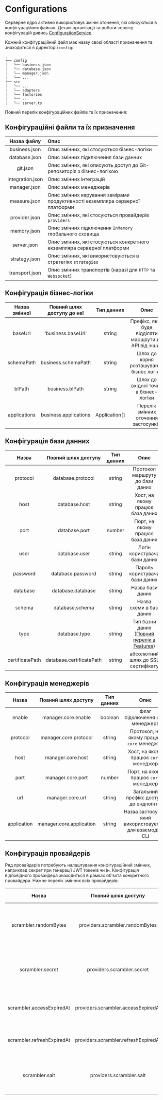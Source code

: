 # Configurations

Серверне ядро активно використовує змінні оточення, які описуються в конфігураційних файлах. Деталі організації та роботи сервісу конфігурацій дивись [ConfigurationService](../server-platform/services.md#configurationservice). 

Кожний конфігураційний файл має назву своєї області призначення та знаходиться в директорії `config`:

```
.
├── config
|   └── business.json
|   └── database.json
|   └── manager.json
|   └── ...
├── src
|   └── ...
|   └── adapters
|   └── factories
|   └── ...
|   └── server.ts
```

Повний перелік конфігураційних файлів та їх призначення:

## Конфігураційні файли та їх призначення

| Назва файлу | Опис |
| :---------: | :--- |
| business.json | Опис змінних, які стосуються бізнес-логіки |
| database.json | Опис змінних підключення бази данних |
| git.json | Опис змінних, які описують доступ до Git-репозиторія з бізнес-логікою |
| integration.json | Опис змінних інтеграцій |
| manager.json | Опис змінних менеджерів |
| measure.json | Опис змінних керування замірами продуктивності екземпляра серверної платформи |
| provider.json | Опис змінних, які стосуються провайдерів `providers` |
| memory.json | Опис змінних підключення `InMemory` глобального сховища  |
| server.json | Опис змінних, які стосуються конкретного екземпляра серверної платформи |
| strategy.json | Опис змінних, які використовуються в стратегіях `strategies` |
| transport.json | Опис змінних транспортів (наразі для `HTTP` та `Websocket`) |

## Конфігурація бізнес-логіки

| Назва змінної | Повний шлях доступу до неї | Тип данних | Опис | Приклад | 
| :-----------: | :------------------------: | :--------: | :--: | :------ | 
| baseUrl | 'business.baseUrl' | string | Префікс, який буде відділяти маршрути до API від інших | /api <br/> Повний шлях наприклад буде: http://localhost:3000/api/... | 
| schemaPath | business.schemaPath | string | Шлях до корня розташування бізнес логіки | home/local/ninjasushi/business-schema | 
| blPath | business.blPath | string | Шлях до вхідної точки в бізнес-логіки | home/local/ninjasushi/business-schema/app.ts | 
| applications | business.applications | Application[] | Перелік змінних оточення застосунків | [ { "name": "SystemAdministrator", "private": true, "token": "#sayhEbvy1Dbv&" } ] | 

## Конфігурація бази данних

| Назва | Повний шлях доступу | Тип данних | Опис | Приклад | 
| :-----------: | :-----------------: | :--------: | :--: | :------ | 
| protocol | database.protocol | string | Протокол маршруту до бази даних | http | 
| host | database.host | string | Хост, на якому працює база даних | localhost | 
| port | database.port | number | Порт, на якому працює база даних | 5432 | 
| user | database.user | string | Логін користувача бази даних | root | 
| password | database.password | string | Пароль користувача бази даних | root | 
| database | database.database | string | Назва бази даних | test_database | 
| schema | database.schema | string | Назва схеми в базі даних | public | 
| type | database.type | string | Тип базни даних ([Повний перелік в Features](https://typeorm.io/)) | postgresql | 
| certificatePath | database.certificatePath | string | абсолютний шлях до SSL сертифікату | /home/admin/cerificate.pem | 

## Конфігурація менеджерів

| Назва | Повний шлях доступу | Тип данних | Опис | За замовчуванням |  Приклад | 
| :-----------: | :-----------------: | :--------: | :--: | :--: | :------ | 
| enable | manager.core.enable | boolean | Флаг підключення `core` менеджера | false | true | 
| protocol | manager.core.protocol | string | Протокол, на якому працює `core` менеджер | http | https | 
| host | manager.core.host | string | Хост, на якому працює `core` менеджер | localhost | localhost | 
| port | manager.core.port | number | Порт, на якому працює `core` менеджер | 15015 | 15015 | 
| url | manager.core.url | string | Загальний префікс доступу до ендпоїнтів | /managers/core/cli | /managers/business/cli | 
| application | manager.core.application | string | Назва застосунку, який використовується для взаємодії з CLI | SystemAdministrator | SystemAdministrator | 

## Конфігурація провайдерів

Ряд провайдерів потребують налаштування конфігураційний змінних, наприклад секрет при генерації JWT токенів чи ін. Конфігурація відповідного провайдера знаходиться в рамках об'єкта конкретного провайдера. Нижче перелік змінних всіх провайдерів:


| Назва | Повний шлях доступу | Тип данних | Опис | За замовчуванням |  Приклад | 
| :-----------: | :-----------------: | :--------: | :--: | :--: | :------ | 
| scrambler.randomBytes | providers.scrambler.randomBytes | number | Кількість випадкових байтів, які будуть додані до методів хешування | 32 | 16 | 
| scrambler.secret | providers.scrambler.secret | string | Секрет який буде доданий при генерації JWT токенів | borgytiza | citizenimumari | 
| scrambler.accessExpiredAt | providers.scrambler.accessExpiredAt | number | Час валідності токена доступу (в хвилинах) | 10 | 2 | 
| scrambler.refreshExpiredAt | providers.scrambler.refreshExpiredAt | string | Час валідності токена оновлення (дні) | 10d | 30d | 
| scrambler.salt | providers.scrambler.salt | number | Кількість солі, яка буде додана до JWT токена | 10 | 15 | 


